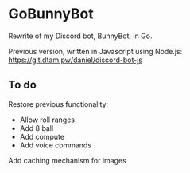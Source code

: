 # GoBunnyBot
Rewrite of my Discord bot, BunnyBot, in Go.

Previous version, written in Javascript using Node.js: https://git.dtam.pw/daniel/discord-bot-js

## To do
Restore previous functionality:
 - Allow roll ranges
 - Add 8 ball
 - Add compute
 - Add voice commands

Add caching mechanism for images